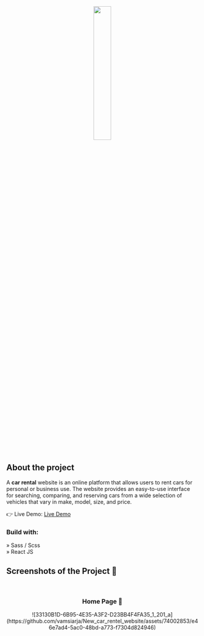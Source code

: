 <div align='center'><img style="width:30%" src='https://user-images.githubusercontent.com/105128267/218077760-5694a4ac-4e37-4de7-b31f-268ccd27400a.png'/></div>

<h2>About the project</h2>

  <p>A <b>car rental</b> website is an online platform that allows users to rent cars for personal or business use. The website provides an easy-to-use interface for searching, comparing, and reserving cars from a wide selection of vehicles that vary in make, model, size, and price.</p>


👉 Live Demo: <a href='vamsi-car-rentel-website.netlify.app'>Live Demo</a>

<h3>Build with:</h3>

» Sass / Scss <br>
» React JS

<h2>Screenshots of the Project 📸</h2>
<br>
<h3 align='center'>Home Page 🏡</h3>


<div align='center'>
![33130B1D-6B95-4E35-A3F2-D23BB4F4FA35_1_201_a](https://github.com/vamsiarja/New_car_rentel_website/assets/74002853/e46e7ad4-5ac0-48bd-a773-f7304d824946)

</div>
